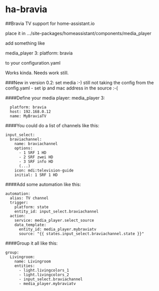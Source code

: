 # ha-bravia
##Bravia TV support for home-assistant.io

place it in .../site-packages/homeassistant/components/media_player

add something like

media_player 3:
  platform: bravia

to your configuration.yaml

Works kinda. Needs work still.

###New in version 0.2:
 set media :-)
 still not taking the config from the config.yaml - set ip and mac address in the source :-(

####Define your media player:
media_player 3:
```
  platform: bravia
  host: 192.168.0.12
  name: MyBraviaTV
```
 
####You could do a list of channels like this:
```
input_select:
  braviachannel:
    name: braviachannel
    options:
      - 1 SRF 1 HD
      - 2 SRF zwei HD
      - 3 SRF info HD
      (...)
    icon: mdi:television-guide
    initial: 1 SRF 1 HD
```

####Add some automation like this:
```
automation:
  alias: TV channel
  trigger:
    platform: state
    entity_id: input_select.braviachannel
  action:
    service: media_player.select_source
    data_template:
      entity_id: media_player.mybraviatv
      source: "{{ states.input_select.braviachannel.state }}"
```

####Group it all like this:
```
group:
  Livingroom:
    name: Livingroom
    entities:
      - light.livingcolors_1
      - light.livingcolors_2
      - input_select.braviachannel
      - media_player.mybraviatv
```
